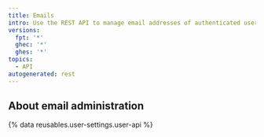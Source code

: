 ```yaml
---
title: Emails
intro: Use the REST API to manage email addresses of authenticated users.
versions:
  fpt: '*'
  ghec: '*'
  ghes: '*'
topics:
  - API
autogenerated: rest
---
```


## About email administration

{% data reusables.user-settings.user-api %}

<!-- Content after this section is automatically generated -->
